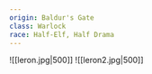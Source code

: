 ```yaml
---
origin: Baldur's Gate
class: Warlock
race: Half-Elf, Half Drama
---
```

![[leron.jpg|500]]
![[leron2.jpg|500]]